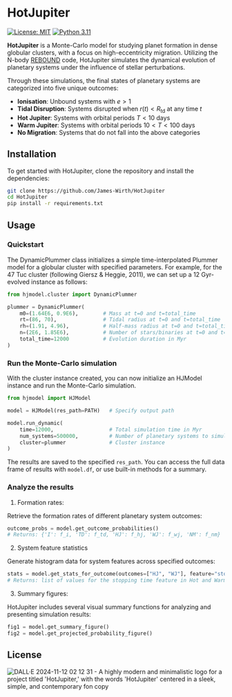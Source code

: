 # HotJupiter

[![License: MIT](https://img.shields.io/badge/License-MIT-yellow.svg)](LICENSE)
[![Python 3.11](https://img.shields.io/badge/Python-3.11-blue.svg)](https://www.python.org/downloads/release/python-3110/)

**HotJupiter** is a Monte-Carlo model for studying planet formation in dense globular clusters, with a focus on high-eccentricity migration. Utilizing the N-body [REBOUND](https://github.com/hannorein/rebound) code, HotJupiter simulates the dynamical evolution of planetary systems under the influence of stellar perturbations.

Through these simulations, the final states of planetary systems are categorized into five unique outcomes:
- **Ionisation**: Unbound systems with $e > 1$
- **Tidal Disruption**: Systems disrupted when $r(t) < R_{\mathrm{td}}$ at any time $t$
- **Hot Jupiter**: Systems with orbital periods $T < 10 \ \mathrm{days}$
- **Warm Jupiter**: Systems with orbital periods $10 < T < 100 \ \mathrm{days}$
- **No Migration**: Systems that do not fall into the above categories

## Installation

To get started with HotJupiter, clone the repository and install the dependencies:

```bash
git clone https://github.com/James-Wirth/HotJupiter
cd HotJupiter
pip install -r requirements.txt
```

## Usage

### Quickstart

The DynamicPlummer class initializes a simple time-interpolated Plummer model for a globular cluster with specified parameters. For example, for the 47 Tuc cluster (following Giersz & Heggie, 2011), we can set up a 12 Gyr-evolved instance as follows:

```python
from hjmodel.cluster import DynamicPlummer

plummer = DynamicPlummer(
    m0=(1.64E6, 0.9E6),        # Mass at t=0 and t=total_time
    rt=(86, 70),               # Tidal radius at t=0 and t=total_time
    rh=(1.91, 4.96),           # Half-mass radius at t=0 and t=total_time
    n=(2E6, 1.85E6),           # Number of stars/binaries at t=0 and t=total_time
    total_time=12000           # Evolution duration in Myr
)
```

### Run the Monte-Carlo simulation

With the cluster instance created, you can now initialize an HJModel instance and run the Monte-Carlo simulation.

```python
from hjmodel import HJModel

model = HJModel(res_path=PATH)   # Specify output path

model.run_dynamic(
    time=12000,                  # Total simulation time in Myr
    num_systems=500000,          # Number of planetary systems to simulate
    cluster=plummer              # Cluster instance
)
```

The results are saved to the specified `res_path`. You can access the full data frame of results with `model.df`, or use built-in methods for a summary.

### Analyze the results

1. Formation rates:

Retrieve the formation rates of different planetary system outcomes:

```python
outcome_probs = model.get_outcome_probabilities()
# Returns: {'I': f_i, 'TD': f_td, 'HJ': f_hj, 'WJ': f_wj, 'NM': f_nm}
```

2. System feature statistics

Generate histogram data for system features across specified outcomes:

```python
stats = model.get_stats_for_outcome(outcomes=["HJ", "WJ"], feature="stopping_time")
# Returns: list of values for the stopping time feature in Hot and Warm Jupiters
```

3. Summary figures:

HotJupiter includes several visual summary functions for analyzing and presenting simulation results:

```python
fig1 = model.get_summary_figure()
fig2 = model.get_projected_probability_figure()
```

## License

![DALL·E 2024-11-12 02 12 31 - A highly modern and minimalistic logo for a project titled 'HotJupiter,' with the words 'HotJupiter' centered in a sleek, simple, and contemporary fon copy](https://github.com/user-attachments/assets/497301c9-b105-4634-a796-d4d52195fdda)



